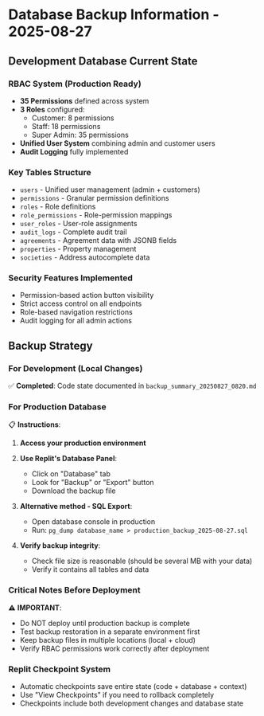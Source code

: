 # Database Backup Information - 2025-08-27

## Development Database Current State

### RBAC System (Production Ready)
- **35 Permissions** defined across system
- **3 Roles** configured:
  - Customer: 8 permissions
  - Staff: 18 permissions  
  - Super Admin: 35 permissions
- **Unified User System** combining admin and customer users
- **Audit Logging** fully implemented

### Key Tables Structure
- `users` - Unified user management (admin + customers)
- `permissions` - Granular permission definitions
- `roles` - Role definitions
- `role_permissions` - Role-permission mappings
- `user_roles` - User-role assignments
- `audit_logs` - Complete audit trail
- `agreements` - Agreement data with JSONB fields
- `properties` - Property management
- `societies` - Address autocomplete data

### Security Features Implemented
- Permission-based action button visibility
- Strict access control on all endpoints
- Role-based navigation restrictions
- Audit logging for all admin actions

## Backup Strategy

### For Development (Local Changes)
✅ **Completed**: Code state documented in `backup_summary_20250827_0820.md`

### For Production Database
📋 **Instructions**:

1. **Access your production environment**
2. **Use Replit's Database Panel**:
   - Click on "Database" tab
   - Look for "Backup" or "Export" button
   - Download the backup file
   
3. **Alternative method - SQL Export**:
   - Open database console in production
   - Run: `pg_dump database_name > production_backup_2025-08-27.sql`
   
4. **Verify backup integrity**:
   - Check file size is reasonable (should be several MB with your data)
   - Verify it contains all tables and data

### Critical Notes Before Deployment
⚠️ **IMPORTANT**: 
- Do NOT deploy until production backup is complete
- Test backup restoration in a separate environment first
- Keep backup files in multiple locations (local + cloud)
- Verify RBAC permissions work correctly after deployment

### Replit Checkpoint System
- Automatic checkpoints save entire state (code + database + context)
- Use "View Checkpoints" if you need to rollback completely
- Checkpoints include both development changes and database state